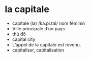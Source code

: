 
# la capitale
- capitale (la)	/ka.pi.tal/	nom féminin	
- Ville principale d’un pays	
- thủ đô	
- capital city	
- L’appel de la capitale est revenu.	
- capitaliser, capitalisation
